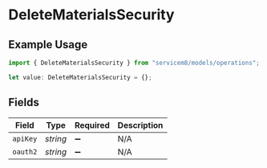 # DeleteMaterialsSecurity

## Example Usage

```typescript
import { DeleteMaterialsSecurity } from "servicem8/models/operations";

let value: DeleteMaterialsSecurity = {};
```

## Fields

| Field              | Type               | Required           | Description        |
| ------------------ | ------------------ | ------------------ | ------------------ |
| `apiKey`           | *string*           | :heavy_minus_sign: | N/A                |
| `oauth2`           | *string*           | :heavy_minus_sign: | N/A                |